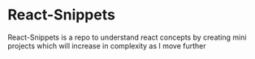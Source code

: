 # React-Snippets
React-Snippets is a repo to understand react concepts by creating mini projects which will increase in complexity as I move further
